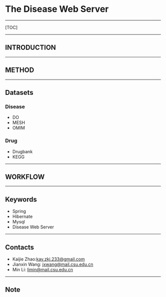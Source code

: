 # The Disease Web Server
--------------------------------------

[TOC]

--------------------------------------
## INTRODUCTION


--------------------------------------
## METHOD


--------------------------------------
## Datasets

### Disease
   - DO
   - MESH
   - OMIM
   
### Drug
   - Drugbank
   - KEGG

--------------------------------------
## WORKFLOW


--------------------------------------
## Keywords
- Spring
- Hibernate
- Mysql
- Disease Web Server

--------------------------------------
## Contacts
- Kaijie Zhao:kay.zkj.233@gmail.com
- Jianxin Wang: jxwang@mail.csu.edu.cn
- Min Li: limin@mail.csu.edu.cn

--------------------------------------
## Note


